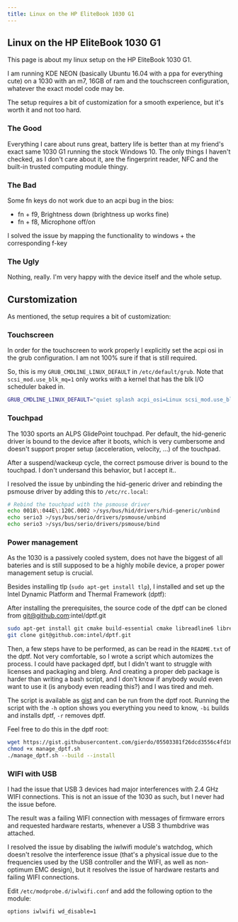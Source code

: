 ```yaml
---
title: Linux on the HP EliteBook 1030 G1
---
```


## Linux on the HP EliteBook 1030 G1

This page is about my linux setup on the HP EliteBook 1030 G1.

I am running KDE NEON (basically Ubuntu 16.04 with a ppa for everything cute)
on a 1030 with an m7, 16GB of ram and the touchscreen configuration, whatever the
exact model code may be.

The setup requires a bit of customization for a smooth experience, but it's
worth it and not too hard.

### The Good

Everything I care about runs great, battery life is better than at my friend's
exact same 1030 G1 running the stock Windows 10.  The only things I haven't
checked, as I don't care about it, are the fingerprint reader, NFC and the
built-in trusted computing module thingy.

### The Bad

Some fn keys do not work due to an acpi bug in the bios:

 - fn + f9, Brightness down (brightness up works fine)
 - fn + f8, Microphone off/on

I solved the issue by mapping the functionality to windows + the corresponding
f-key

### The Ugly

Nothing, really. I'm very happy with the device itself and the whole setup.

## Curstomization

As mentioned, the setup requires a bit of customization:

### Touchscreen

In order for the touchscreen to work properly I explicitly set the acpi osi in
the grub configuration. I am not 100% sure if that is still required.

So, this is my `GRUB_CMDLINE_LINUX_DEFAULT` in `/etc/default/grub`. Note that
`scsi_mod.use_blk_mq=1` only works with a kernel that has the blk I/O scheduler
baked in.

```bash
GRUB_CMDLINE_LINUX_DEFAULT="quiet splash acpi_osi=Linux scsi_mod.use_blk_mq=1"
```

### Touchpad

The 1030 sports an ALPS GlidePoint touchpad. Per default, the hid-generic
driver is bound to the device after it boots, which is very cumbersome and
doesn't support proper setup (acceleration, velocity, ...) of the touchpad.

After a suspend/wackeup cycle, the correct psmouse driver is bound to the
touchpad.  I don't undersand this behavior, but I accept it..

I resolved the issue by unbinding the hid-generic driver and rebinding the
psmouse driver by adding this to `/etc/rc.local`:

```bash
# Rebind the touchpad with the psmouse driver
echo 0018\:044E\:120C.0002 >/sys/bus/hid/drivers/hid-generic/unbind
echo serio3 >/sys/bus/serio/drivers/psmouse/unbind
echo serio3 >/sys/bus/serio/drivers/psmouse/bind
```

### Power management

As the 1030 is a passively cooled system, does not have the biggest of all
bateries and is still supposed to be a highly mobile device, a proper power
management setup is crucial.

Besides installing tlp (`sudo apt-get install tlp`), I installed and set up the
Intel Dynamic Platform and Thermal Framework (dptf):

After installing the prerequisites, the source code of the dptf can be cloned
from git@github.com:intel/dptf.git

```bash
sudo apt-get install git cmake build-essential cmake libreadline6 libreadline6-dev
git clone git@github.com:intel/dptf.git
```

Then, a few steps have to be performed, as can be read in the `README.txt` of
the dptf. Not very comfortable, so I wrote a script which automizes the
process.  I could have packaged dptf, but I didn't want to struggle with
licenses and packaging and blerg. And creating a proper deb package is
harder than writing a bash script, and I don't know if anybody would even want
to use it (is anybody even reading this?) and I was tired and meh.

The script is available as [gist](https://gist.github.com/gierdo/05503381f26dcd3556c4fd1661db1545) and can be run from the dptf root. Running the script with the `-h` option shows you everything you need to know, `-bi` builds and installs dptf, `-r` removes dptf.

Feel free to do this in the dptf root:

```bash
wget https://gist.githubusercontent.com/gierdo/05503381f26dcd3556c4fd1661db1545/raw/b643b1f19d11550d8a184ceb5837d9d56364ab3f/manage_dptf.sh
chmod +x manage_dptf.sh
./manage_dptf.sh --build --install
```

### WIFI with USB

I had the issue that USB 3 devices had major interferences with 2.4 GHz WIFI connections.
This is not an issue of the 1030 as such, but I never had the issue before.

The result was a failing WIFI connection with messages of firmware errors and
requested hardware restarts, whenever a USB 3 thumbdrive was attached.

I resolved the issue by disabling the iwlwifi module's watchdog, which doesn't
resolve the interference issue (that's a physical issue due to the frequencies
used by the USB controller and the WIFI, as well as non-optimum EMC design),
but it resolves the issue of hardware restarts and failing WIFI connections.

Edit `/etc/modprobe.d/iwlwifi.conf` and add the following option to the module:

```bash
options iwlwifi wd_disable=1
```


